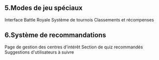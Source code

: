 


## 5.Modes de jeu spéciaux
Interface Battle Royale
Système de tournois
Classements et récompenses

## 6.Système de recommandations
Page de gestion des centres d'intérêt
Section de quiz recommandés
Suggestions d'utilisateurs à suivre